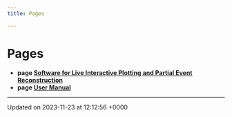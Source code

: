 ```yaml
---
title: Pages

---
```


# Pages




* **page [Software for Live Interactive Plotting and Partial Event Reconstruction](/)** 
* **page [User Manual](/Pages/md_README.md#page-md-readme)** 



-------------------------------

Updated on 2023-11-23 at 12:12:56 +0000
